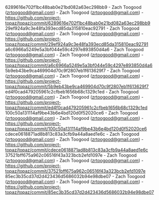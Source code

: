 6289616e702f1bc48bab0e21bd082a63ec298bb9 - Zach Toogood (zrtoogood@gmail.com) - Zach Toogood (zrtoogood@gmail.com) - https://github.com/project-topaz/topaz/commit/6289616e702f1bc48bab0e21bd082a63ec298bb9
29ef924a9c3e48fa393ecd85da315810eac92791 - Zach Toogood (zrtoogood@gmail.com) - Zach Toogood (zrtoogood@gmail.com) - https://github.com/project-topaz/topaz/commit/29ef924a9c3e48fa393ecd85da315810eac92791
a6c6966a5249e5a3bf044e59c4297e893850d4a6 - Zach Toogood (zrtoogood@gmail.com) - Zach Toogood (zrtoogood@gmail.com) - https://github.com/project-topaz/topaz/commit/a6c6966a5249e5a3bf044e59c4297e893850d4a6
5b9eb43be9ca469904d70c9f2807eb1f613629f7 - Zach Toogood (zrtoogood@gmail.com) - Zach Toogood (zrtoogood@gmail.com) - https://github.com/project-topaz/topaz/commit/5b9eb43be9ca469904d70c9f2807eb1f613629f7
ed4f0cad479205961c2cfbeb1656b68c1329c1ed - Zach Toogood (zrtoogood@gmail.com) - Zach Toogood (zrtoogood@gmail.com) - https://github.com/project-topaz/topaz/commit/ed4f0cad479205961c2cfbeb1656b68c1329c1ed
100c50a131114af9be43b6e4bd120d0f52020ce6 - Zach Toogood (zrtoogood@gmail.com) - Zach Toogood (zrtoogood@gmail.com) - https://github.com/project-topaz/topaz/commit/100c50a131114af9be43b6e4bd120d0f52020ce6
cdece0618871ad8b813c83a3cfb9a44a8aed1e6c - Zach Toogood (zrtoogood@gmail.com) - Zach Toogood (zrtoogood@gmail.com) - https://github.com/project-topaz/topaz/commit/cdece0618871ad8b813c83a3cfb9a44a8aed1e6c
37521bff675a962c06516f43a323bcb2efd1097e - Zach Toogood (zrtoogood@gmail.com) - Zach Toogood (zrtoogood@gmail.com) - https://github.com/project-topaz/topaz/commit/37521bff675a962c06516f43a323bcb2efd1097e
85ec3b35cd37d2d423436d5686032b94e98dbe07 - Zach Toogood (zrtoogood@gmail.com) - Zach Toogood (zrtoogood@gmail.com) - https://github.com/project-topaz/topaz/commit/85ec3b35cd37d2d423436d5686032b94e98dbe07
